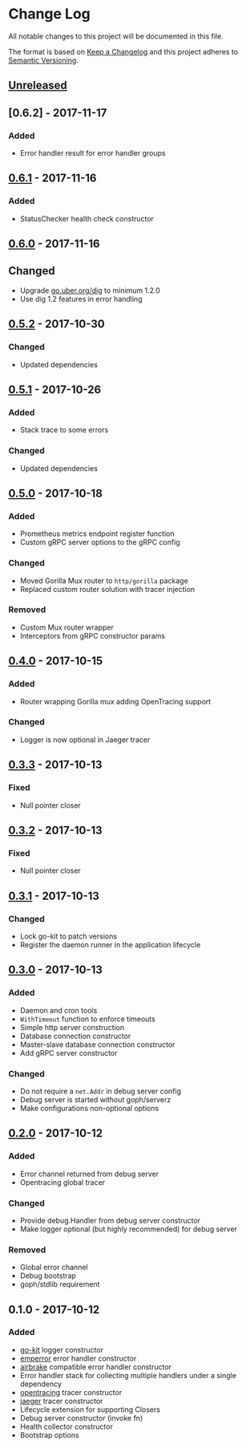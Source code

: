 # Change Log


All notable changes to this project will be documented in this file.

The format is based on [Keep a Changelog](http://keepachangelog.com/en/1.0.0/)
and this project adheres to [Semantic Versioning](http://semver.org/spec/v2.0.0.html).


## [Unreleased]


## [0.6.2] - 2017-11-17

### Added

- Error handler result for error handler groups


## [0.6.1] - 2017-11-16

### Added

- StatusChecker health check constructor


## [0.6.0] - 2017-11-16

## Changed

- Upgrade [go.uber.org/dig](http://go.uber.org/dig) to minimum 1.2.0
- Use dig 1.2 features in error handling


## [0.5.2] - 2017-10-30

### Changed

- Updated dependencies


## [0.5.1] - 2017-10-26

### Added

- Stack trace to some errors

### Changed

- Updated dependencies


## [0.5.0] - 2017-10-18

### Added

- Prometheus metrics endpoint register function
- Custom gRPC server options to the gRPC config

### Changed

- Moved Gorilla Mux router to `http/gorilla` package
- Replaced custom router solution with tracer injection

### Removed

- Custom Mux router wrapper
- Interceptors from gRPC constructor params


## [0.4.0] - 2017-10-15

### Added

- Router wrapping Gorilla mux adding OpenTracing support

### Changed

- Logger is now optional in Jaeger tracer


## [0.3.3] - 2017-10-13

### Fixed

- Null pointer closer


## [0.3.2] - 2017-10-13

### Fixed

- Null pointer closer


## [0.3.1] - 2017-10-13

### Changed

- Lock go-kit to patch versions
- Register the daemon runner in the application lifecycle


## [0.3.0] - 2017-10-13

### Added

- Daemon and cron tools
- `WithTimeout` function to enforce timeouts
- Simple http server construction
- Database connection constructor
- Master-slave database connection constructor
- Add gRPC server constructor

### Changed

- Do not require a `net.Addr` in debug server config
- Debug server is started without goph/serverz
- Make configurations non-optional options


## [0.2.0] - 2017-10-12

### Added

- Error channel returned from debug server
- Opentracing global tracer

### Changed

- Provide debug.Handler from debug server constructor
- Make logger optional (but highly recommended) for debug server

### Removed

- Global error channel
- Debug bootstrap
- goph/stdlib requirement


## 0.1.0 - 2017-10-12

### Added

- [go-kit](https://github.com/go-kit/kit/tree/master/log) logger constructor
- [emperror](https://github.com/goph/emperror) error handler constructor
- [airbrake](https://github.com/airbrake/gobrake) compatible error handler constructor
- Error handler stack for collecting multiple handlers under a single dependency
- [opentracing](http://opentracing.io/) tracer constructor
- [jaeger](https://github.com/jaegertracing) tracer constructor
- Lifecycle extension for supporting Closers
- Debug server constructor (invoke fn)
- Health collector constructor
- Bootstrap options


[Unreleased]: https://github.com/goph/fxt/compare/v0.6.2...HEAD
[0.6.1]: https://github.com/goph/fxt/compare/v0.6.1...v0.6.2
[0.6.1]: https://github.com/goph/fxt/compare/v0.6.0...v0.6.1
[0.6.0]: https://github.com/goph/fxt/compare/v0.5.2...v0.6.0
[0.5.2]: https://github.com/goph/fxt/compare/v0.5.1...v0.5.2
[0.5.1]: https://github.com/goph/fxt/compare/v0.5.0...v0.5.1
[0.5.0]: https://github.com/goph/fxt/compare/v0.4.0...v0.5.0
[0.4.0]: https://github.com/goph/fxt/compare/v0.3.3...v0.4.0
[0.3.3]: https://github.com/goph/fxt/compare/v0.3.2...v0.3.3
[0.3.2]: https://github.com/goph/fxt/compare/v0.3.1...v0.3.2
[0.3.1]: https://github.com/goph/fxt/compare/v0.3.0...v0.3.1
[0.3.0]: https://github.com/goph/fxt/compare/v0.2.0...v0.3.0
[0.2.0]: https://github.com/goph/fxt/compare/v0.1.0...v0.2.0
